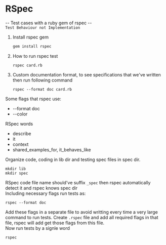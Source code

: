 # RSpec

-- Test cases with a ruby gem of rspec --  
`Test Behaviour not Implementation`

1. Install rspec gem
   ```ruby
   gem install rspec
2. How to run rspec test
    ```
    rspec card.rb
3. Custom documentation format, to see specifications that we've written then run following command
    ```
    rspec --format doc card.rb

Some flags that rspec use:
* --format doc
* --color

RSpec words
* describe
* it
* context
* shared_examples_for, it_behaves_like

Organize code, coding in lib dir and testing spec files in spec dir.
```
mkdir lib
mkdir spec
```

RSpec code file name should've suffix `_spec` then rspec automatically detect it and rspec knows spec dir  
Including necessary flags run tests as:
```
rspec --format doc
```  
Add these flags in a separate file to avoid writting every time a very large command to run tests. Create `.rspec` file and add all required flags in that file, rspec will add get those flags from this file.  
Now run tests by a signle word
```
rspec
```
